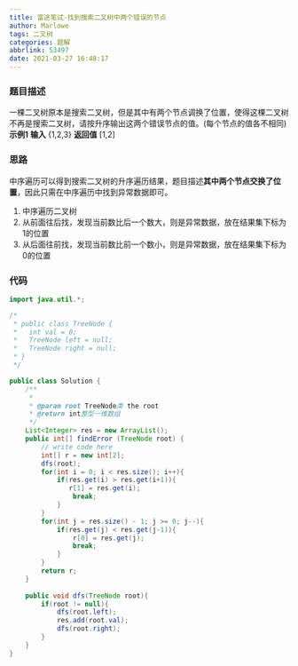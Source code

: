 ```yaml
---
title: 富途笔试-找到搜索二叉树中两个错误的节点
author: Marlowe
tags: 二叉树
categories: 题解
abbrlink: 53497
date: 2021-03-27 16:48:17
---
```

<!--more-->

### 题目描述
一棵二叉树原本是搜索二叉树，但是其中有两个节点调换了位置，使得这棵二叉树不再是搜索二叉树，请按升序输出这两个错误节点的值。(每个节点的值各不相同)
**示例1**
**输入**
{1,2,3}
**返回值**
[1,2]


### 思路
中序遍历可以得到搜索二叉树的升序遍历结果，题目描述**其中两个节点交换了位置**，因此只需在中序遍历中找到异常数据即可。

1. 中序遍历二叉树
2. 从前面往后找，发现当前数比后一个数大，则是异常数据，放在结果集下标为1的位置
3. 从后面往前找，发现当前数比前一个数小，则是异常数据，放在结果集下标为0的位置

### 代码

```java
import java.util.*;

/*
 * public class TreeNode {
 *   int val = 0;
 *   TreeNode left = null;
 *   TreeNode right = null;
 * }
 */

public class Solution {
    /**
     * 
     * @param root TreeNode类 the root
     * @return int整型一维数组
     */
    List<Integer> res = new ArrayList();
    public int[] findError (TreeNode root) {
        // write code here
        int[] r = new int[2];
        dfs(root);
        for(int i = 0; i < res.size(); i++){
            if(res.get(i) > res.get(i+1)){
               r[1] = res.get(i); 
                break;
            }
        }
        for(int j = res.size() - 1; j >= 0; j--){
            if(res.get(j) < res.get(j-1)){
                r[0] = res.get(j);
                break;
            }
        }
        return r;
    }
    
    public void dfs(TreeNode root){
        if(root != null){
            dfs(root.left);
            res.add(root.val);
            dfs(root.right);
        }
    }
}
```